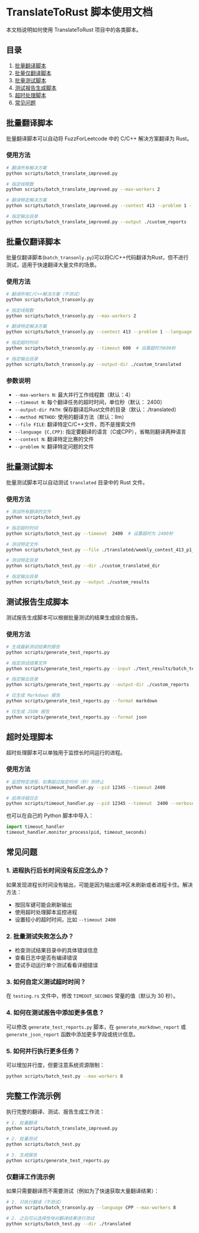 # TranslateToRust 脚本使用文档

本文档说明如何使用 TranslateToRust 项目中的各类脚本。

## 目录
1. [批量翻译脚本](#批量翻译脚本)
2. [批量仅翻译脚本](#批量仅翻译脚本)
3. [批量测试脚本](#批量测试脚本)
4. [测试报告生成脚本](#测试报告生成脚本)
5. [超时处理脚本](#超时处理脚本)
6. [常见问题](#常见问题)

## 批量翻译脚本

批量翻译脚本可以自动将 FuzzForLeetcode 中的 C/C++ 解决方案翻译为 Rust。

### 使用方法

```bash
# 翻译所有解决方案
python scripts/batch_translate_improved.py

# 指定线程数
python scripts/batch_translate_improved.py --max-workers 2

# 翻译特定解决方案
python scripts/batch_translate_improved.py --contest 413 --problem 1 --language CPP

# 指定输出目录
python scripts/batch_translate_improved.py --output ./custom_reports
```

## 批量仅翻译脚本

批量仅翻译脚本(`batch_transonly.py`)可以将C/C++代码翻译为Rust，但不进行测试，适用于快速翻译大量文件的场景。

### 使用方法

```bash
# 翻译所有C/C++解决方案（不测试）
python scripts/batch_transonly.py

# 指定线程数
python scripts/batch_transonly.py --max-workers 2

# 翻译特定解决方案
python scripts/batch_transonly.py --contest 413 --problem 1 --language CPP

# 指定超时时间
python scripts/batch_transonly.py --timeout 600  # 设置超时为600秒

# 指定输出目录
python scripts/batch_transonly.py --output-dir ./custom_translated
```

### 参数说明

- `--max-workers N`: 最大并行工作线程数（默认：4）
- `--timeout N`: 每个翻译任务的超时时间，单位秒（默认： 2400）
- `--output-dir PATH`: 保存翻译后Rust文件的目录（默认：./translated）
- `--method METHOD`: 使用的翻译方法（默认：llm）
- `--file FILE`: 翻译特定C/C++文件，而不是搜索文件
- `--language {C,CPP}`: 指定要翻译的语言（C或CPP），省略则翻译两种语言
- `--contest N`: 翻译特定比赛的文件
- `--problem N`: 翻译特定问题的文件

## 批量测试脚本

批量测试脚本可以自动测试 `translated` 目录中的 Rust 文件。

### 使用方法

```bash
# 测试所有翻译的文件
python scripts/batch_test.py

# 指定超时时间
python scripts/batch_test.py --timeout  2400  # 设置超时为 2400秒

# 测试特定文件
python scripts/batch_test.py --file ./translated/weekly_contest_413_p1_cpp.rs

# 测试特定目录
python scripts/batch_test.py --dir ./custom_translated_dir

# 指定输出目录
python scripts/batch_test.py --output ./custom_results
```

## 测试报告生成脚本

测试报告生成脚本可以根据批量测试的结果生成综合报告。

### 使用方法

```bash
# 生成最新测试结果的报告
python scripts/generate_test_reports.py

# 指定测试结果文件
python scripts/generate_test_reports.py --input ./test_results/batch_test_results_20230101_120000.json

# 指定输出目录
python scripts/generate_test_reports.py --output-dir ./custom_reports

# 仅生成 Markdown 报告
python scripts/generate_test_reports.py --format markdown

# 仅生成 JSON 报告
python scripts/generate_test_reports.py --format json
```

## 超时处理脚本

超时处理脚本可以单独用于监控长时间运行的进程。

### 使用方法

```bash
# 监控特定进程，如果超过指定时间（秒）则终止
python scripts/timeout_handler.py --pid 12345 --timeout 2400

# 启用详细日志
python scripts/timeout_handler.py --pid 12345 --timeout  2400 --verbose
```

也可以在自己的 Python 脚本中导入：

```python
import timeout_handler
timeout_handler.monitor_process(pid, timeout_seconds)
```

## 常见问题

### 1. 进程执行后长时间没有反应怎么办？

如果发现进程长时间没有输出，可能是因为输出缓冲区未刷新或者进程卡住。解决方法：

- 按回车键可能会刷新输出
- 使用超时处理脚本监控进程
- 设置较小的超时时间，比如 `--timeout 2400`

### 2. 批量测试失败怎么办？

- 检查测试结果目录中的具体错误信息
- 查看日志中是否有编译错误
- 尝试手动运行单个测试看看详细错误

### 3. 如何自定义测试超时时间？

在 `testing.rs` 文件中，修改 `TIMEOUT_SECONDS` 常量的值（默认为 30 秒）。

### 4. 如何在测试报告中添加更多信息？

可以修改 `generate_test_reports.py` 脚本，在 `generate_markdown_report` 或 `generate_json_report` 函数中添加更多字段或统计信息。

### 5. 如何并行执行更多任务？

可以增加并行度，但要注意系统资源限制：

```bash
python scripts/batch_test.py --max-workers 8
```

## 完整工作流示例

执行完整的翻译、测试、报告生成工作流：

```bash
# 1. 批量翻译
python scripts/batch_translate_improved.py

# 2. 批量测试
python scripts/batch_test.py

# 3. 生成报告
python scripts/generate_test_reports.py 
```

### 仅翻译工作流示例

如果只需要翻译而不需要测试（例如为了快速获取大量翻译结果）：

```bash
# 1. 只执行翻译（不测试）
python scripts/batch_transonly.py --language CPP --max-workers 8

# 2. 之后可以选择性地对翻译结果进行测试
python scripts/batch_test.py --dir ./translated
``` 